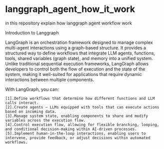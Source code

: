 # langgraph_agent_how_it_work
in this repository explain how langgraph agent workflow work



Introduction to Langgraph

LangGraph is an orchestration framework designed to manage complex multi-agent interactions using a graph-based structure. It provides a structured way to define workflows that integrate LLM agents, functions, tools, shared variables (graph state), and memory into a unified system. Unlike traditional sequential execution frameworks, LangGraph allows developers to control both the flow of execution and the state of the system, making it well-suited for applications that require dynamic interactions between multiple components.


With LangGraph, you can:

    [1].Define workflows that determine how different functions and LLM calls interact.
    [2].Create agents — LLMs equipped with tools that can execute actions based on incoming data.
    [3].Manage system state, enabling components to share and modify variables across the execution flow.
    [4].Control execution flow, allowing for flexible branching, looping, and conditional decision-making within AI-driven processes.
    [5].Implement human-in-the-loop interactions, enabling users to intervene, provide feedback, or adjust decisions within automated workflows.
